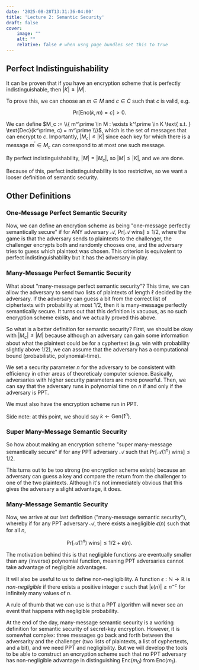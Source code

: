 ```yaml
---
date: '2025-08-28T13:31:36-04:00'
title: 'Lecture 2: Semantic Security'
draft: false
cover:
    image: ""
    alt: ""
    relative: false # when usng page bundles set this to true
---
```


## Perfect Indistinguishability

It can be proven that if you have an encryption scheme that is perfectly indistinguishable, then $|K| \geq |M|$.

To prove this, we can choose an $m \in M$ and $c \in C$ such that $c$ is valid, e.g.

$$\text{Pr}[\text{Enc}(k, m) = c] > 0.$$

We can define $M_c := \\{ m^\prime \in M : \exists k^\prime \in K \text{ s.t. } \text{Dec}(k^\prime, c) = m^\prime \\}$, which is the set of messages that can encrypt to $c$. Importantly, $|M_c| \leq |K|$ since each key for which there is a message $m^\prime \in M_c$ can correspond to at most one such message.

By perfect indistinguishability, $|M| = |M_c|$, so $|M| \leq |K|$, and we are done.

Because of this, perfect indistinguishability is too restrictive, so we want a looser definition of semantic security.

## Other Definitions

### One-Message Perfect Semantic Security

Now, we can define an encrytion scheme as being "one-message perfectly semantically secure" if for ANY adversary $\mathcal{A}$, $\text{Pr}[\mathcal{A} \text{ wins}] \leq 1/2$, where the game is that the adversary sends to plaintexts to the challenger, the challenger encrypts both and randomly chooses one, and the adversary tries to guess which plaintext was chosen. This criterion is equivalent to perfect indistinguishability but it has the adversary in play.

### Many-Message Perfect Semantic Security

What about "many-message perfect semantic security"? This time, we can allow the adversary to send two lists of plaintexts of length $\ell$ decided by the adversary. If the adversary can guess a bit from the correct list of ciphertexts with probability at most $1/2$, then it is many-message perfectly semantically secure. It turns out that this definition is vacuous, as no such encryption scheme exists, and we actually proved this above.

So what is a better definition for semantic security? First, we should be okay with $|M_c| \leq |M|$ because although an adversary can gain some information about what the plaintext could be for a cyphertext (e.g. win with probability slightly above $1/2$), we can assume that the adversary has a computational bound (probabilistic, polynomial-time).

We set a security parameter $n$ for the adversary to be consistent with efficiency in other areas of theoreticaly computer science. Basically, adversaries with higher security parameters are more powerful. Then, we can say that the adversary runs in polynomial time on $n$ if and only if the adversary is PPT.

We must also have the encryption scheme run in PPT.

Side note: at this point, we should say $k \leftarrow \text{Gen}(1^n)$.

### Super Many-Message Semantic Security

So how about making an encryption scheme "super many-message semantically secure" if for any PPT adversary $\mathcal{A}$ such that $\text{Pr}[\mathcal{A}(1^n) \text{ wins}] \leq 1/2$.

This turns out to be too strong (no encryption scheme exists) because an adversary can guess a key and compare the return from the challenger to one of the two plaintexts. Although it's not immediately obvious that this gives the adversary a slight advantage, it does.

### Many-Message Semantic Security

Now, we arrive at our last definition ("many-message semantic security"), whereby if for any PPT adversary $\mathcal{A}$, there exists a negligible $\epsilon(n)$ such that for all $n$,

$$\text{Pr}[\mathcal{A}(1^n) \text{ wins}] \leq 1/2 + \epsilon(n).$$

The motivation behind this is that negligible functions are eventually smaller than any (inverse) polynomial function, meaning PPT adversaries cannot take advantage of negligible advantages.

It will also be useful to us to define non-negligibility. A function $\epsilon : \mathbb{N} \to \mathbb{R}$ is *non-negligible* if there exists a positive integer $c$ such that $|\epsilon(n)| \geq n^{-c}$ for infinitely many values of $n$.

A rule of thumb that we can use is that a PPT algorithm will never see an event that happens with negligible probability.

At the end of the day, many-message semantic security is a working definition for semantic security of secret-key encryption. However, it is somewhat complex: three messages go back and forth between the adversarity and the challenger (two lists of plaintexts, a list of cyphertexts, and a bit), and we need PPT and negligibility. But we will develop the tools to be able to construct an encryption scheme such that no PPT adversary has non-negligible advantage in distinguishing $\text{Enc}(m_0)$ from $\text{Enc}(m_1)$.